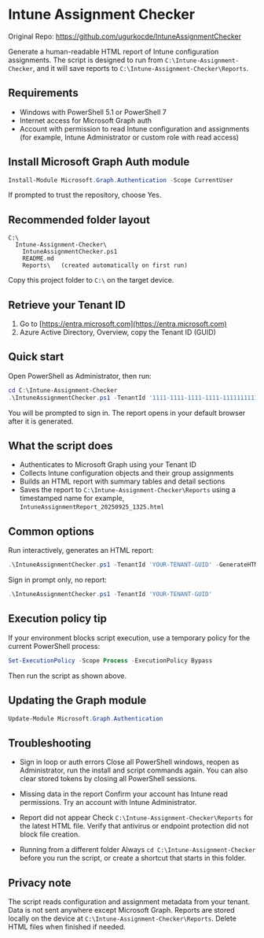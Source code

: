 # Intune Assignment Checker
Original Repo: https://github.com/ugurkocde/IntuneAssignmentChecker

Generate a human-readable HTML report of Intune configuration assignments. The script is designed to run from `C:\Intune-Assignment-Checker`, and it will save reports to `C:\Intune-Assignment-Checker\Reports`.

## Requirements

* Windows with PowerShell 5.1 or PowerShell 7
* Internet access for Microsoft Graph auth
* Account with permission to read Intune configuration and assignments
  (for example, Intune Administrator or custom role with read access)

## Install Microsoft Graph Auth module

```powershell
Install-Module Microsoft.Graph.Authentication -Scope CurrentUser
```

If prompted to trust the repository, choose Yes.

## Recommended folder layout

```
C:\
  Intune-Assignment-Checker\
    IntuneAssignmentChecker.ps1
    README.md
    Reports\   (created automatically on first run)
```

Copy this project folder to `C:\` on the target device.

## Retrieve your Tenant ID

1. Go to [https://entra.microsoft.com](https://entra.microsoft.com)
2. Azure Active Directory, Overview, copy the Tenant ID (GUID)

## Quick start

Open PowerShell as Administrator, then run:

```powershell
cd C:\Intune-Assignment-Checker
.\IntuneAssignmentChecker.ps1 -TenantId '1111-1111-1111-1111-1111111111' -GenerateHTMLReport
```

You will be prompted to sign in. The report opens in your default browser after it is generated.

## What the script does

* Authenticates to Microsoft Graph using your Tenant ID
* Collects Intune configuration objects and their group assignments
* Builds an HTML report with summary tables and detail sections
* Saves the report to `C:\Intune-Assignment-Checker\Reports` using a timestamped name
  for example, `IntuneAssignmentReport_20250925_1325.html`

## Common options

Run interactively, generates an HTML report:

```powershell
.\IntuneAssignmentChecker.ps1 -TenantId 'YOUR-TENANT-GUID' -GenerateHTMLReport
```

Sign in prompt only, no report:

```powershell
.\IntuneAssignmentChecker.ps1 -TenantId 'YOUR-TENANT-GUID'
```


## Execution policy tip

If your environment blocks script execution, use a temporary policy for the current PowerShell process:

```powershell
Set-ExecutionPolicy -Scope Process -ExecutionPolicy Bypass
```

Then run the script as shown above.

## Updating the Graph module

```powershell
Update-Module Microsoft.Graph.Authentication
```

## Troubleshooting

* Sign in loop or auth errors
  Close all PowerShell windows, reopen as Administrator, run the install and script commands again.
  You can also clear stored tokens by closing all PowerShell sessions.

* Missing data in the report
  Confirm your account has Intune read permissions. Try an account with Intune Administrator.

* Report did not appear
  Check `C:\Intune-Assignment-Checker\Reports` for the latest HTML file.
  Verify that antivirus or endpoint protection did not block file creation.

* Running from a different folder
  Always `cd C:\Intune-Assignment-Checker` before you run the script, or create a shortcut that starts in this folder.

## Privacy note

The script reads configuration and assignment metadata from your tenant. Data is not sent anywhere except Microsoft Graph. Reports are stored locally on the device at `C:\Intune-Assignment-Checker\Reports`. Delete HTML files when finished if needed.
